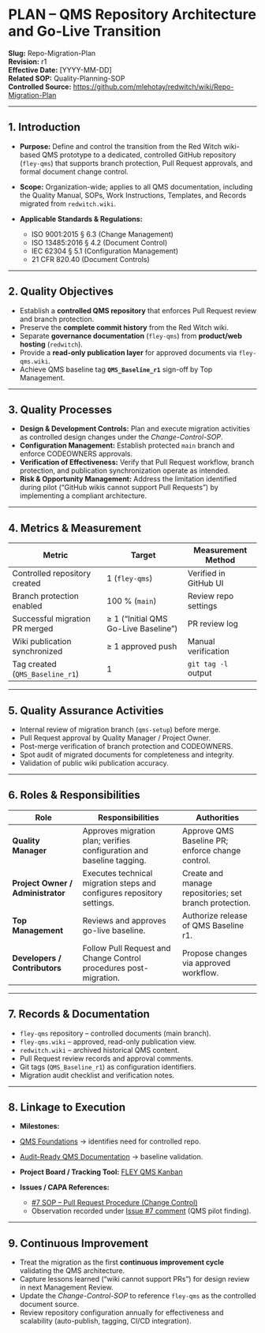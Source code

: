 # **PLAN – QMS Repository Architecture and Go-Live Transition**

**Slug:** Repo-Migration-Plan  
**Revision:** r1  
**Effective Date:** [YYYY-MM-DD]  
**Related SOP:** Quality-Planning-SOP  
**Controlled Source:** https://github.com/mlehotay/redwitch/wiki/Repo-Migration-Plan  

---

## **1. Introduction**

* **Purpose:**
  Define and control the transition from the Red Witch wiki-based QMS prototype to a dedicated, controlled GitHub repository (`fley-qms`) that supports branch protection, Pull Request approvals, and formal document change control.

* **Scope:**
  Organization-wide; applies to all QMS documentation, including the Quality Manual, SOPs, Work Instructions, Templates, and Records migrated from `redwitch.wiki`.

* **Applicable Standards & Regulations:**
  * ISO 9001:2015 § 6.3 (Change Management)
  * ISO 13485:2016 § 4.2 (Document Control)
  * IEC 62304 § 5.1 (Configuration Management)
  * 21 CFR 820.40 (Document Controls)

---

## **2. Quality Objectives**

* Establish a **controlled QMS repository** that enforces Pull Request review and branch protection.
* Preserve the **complete commit history** from the Red Witch wiki.
* Separate **governance documentation** (`fley-qms`) from **product/web hosting** (`redwitch`).
* Provide a **read-only publication layer** for approved documents via `fley-qms.wiki`.
* Achieve QMS baseline tag **`QMS_Baseline_r1`** sign-off by Top Management.

---

## **3. Quality Processes**

* **Design & Development Controls:**
  Plan and execute migration activities as controlled design changes under the *Change-Control-SOP*.
* **Configuration Management:**
  Establish protected `main` branch and enforce CODEOWNERS approvals.
* **Verification of Effectiveness:**
  Verify that Pull Request workflow, branch protection, and publication synchronization operate as intended.
* **Risk & Opportunity Management:**
  Address the limitation identified during pilot (“GitHub wikis cannot support Pull Requests”) by implementing a compliant architecture.

---

## **4. Metrics & Measurement**

| Metric                          | Target                               | Measurement Method    |
| ------------------------------- | ------------------------------------ | --------------------- |
| Controlled repository created   | 1 (`fley-qms`)                       | Verified in GitHub UI |
| Branch protection enabled       | 100 % (`main`)                       | Review repo settings  |
| Successful migration PR merged  | ≥ 1 (“Initial QMS Go-Live Baseline”) | PR review log         |
| Wiki publication synchronized   | ≥ 1 approved push                    | Manual verification   |
| Tag created (`QMS_Baseline_r1`) | 1                                    | `git tag -l` output   |

---

## **5. Quality Assurance Activities**

* Internal review of migration branch (`qms-setup`) before merge.
* Pull Request approval by Quality Manager / Project Owner.
* Post-merge verification of branch protection and CODEOWNERS.
* Spot audit of migrated documents for completeness and integrity.
* Validation of public wiki publication accuracy.

---

## **6. Roles & Responsibilities**

| Role                              | Responsibilities                                                       | Authorities                                            |
| --------------------------------- | ---------------------------------------------------------------------- | ------------------------------------------------------ |
| **Quality Manager**               | Approves migration plan; verifies configuration and baseline tagging.  | Approve QMS Baseline PR; enforce change control.       |
| **Project Owner / Administrator** | Executes technical migration steps and configures repository settings. | Create and manage repositories; set branch protection. |
| **Top Management**                | Reviews and approves go-live baseline.                                 | Authorize release of QMS Baseline r1.                  |
| **Developers / Contributors**     | Follow Pull Request and Change Control procedures post-migration.      | Propose changes via approved workflow.                 |

---

## **7. Records & Documentation**

* `fley-qms` repository – controlled documents (main branch).
* `fley-qms.wiki` – approved, read-only publication view.
* `redwitch.wiki` – archived historical QMS content.
* Pull Request review records and approval comments.
* Git tags (`QMS_Baseline_r1`) as configuration identifiers.
* Migration audit checklist and verification notes.

---

## **8. Linkage to Execution**

* **Milestones:**

* [QMS Foundations](https://github.com/mlehotay/redwitch/milestone/1) → identifies need for controlled repo.
* [Audit-Ready QMS Documentation](https://github.com/mlehotay/redwitch/milestone/2) → baseline validation.

* **Project Board / Tracking Tool:**
  [FLEY QMS Kanban](https://github.com/users/mlehotay/projects/3)

* **Issues / CAPA References:**

  * [#7 SOP – Pull Request Procedure (Change Control)](https://github.com/mlehotay/redwitch/issues/7)
  * Observation recorded under [Issue #7 comment](https://github.com/mlehotay/redwitch/issues/7#issuecomment-3393627464) (QMS pilot finding).

---

## **9. Continuous Improvement**

* Treat the migration as the first **continuous improvement cycle** validating the QMS architecture.
* Capture lessons learned (“wiki cannot support PRs”) for design review in next Management Review.
* Update the *Change-Control-SOP* to reference `fley-qms` as the controlled document source.
* Review repository configuration annually for effectiveness and scalability (auto-publish, tagging, CI/CD integration).
